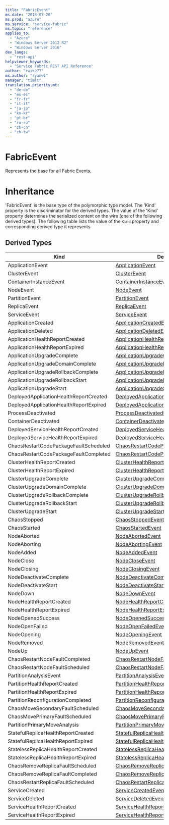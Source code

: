 ```yaml
---
title: "FabricEvent"
ms.date: "2018-07-20"
ms.prod: "azure"
ms.service: "service-fabric"
ms.topic: "reference"
applies_to: 
  - "Azure"
  - "Windows Server 2012 R2"
  - "Windows Server 2016"
dev_langs: 
  - "rest-api"
helpviewer_keywords: 
  - "Service Fabric REST API Reference"
author: "rwike77"
ms.author: "ryanwi"
manager: "timlt"
translation.priority.mt: 
  - "de-de"
  - "es-es"
  - "fr-fr"
  - "it-it"
  - "ja-jp"
  - "ko-kr"
  - "pt-br"
  - "ru-ru"
  - "zh-cn"
  - "zh-tw"
---
```

# FabricEvent

Represents the base for all Fabric Events.
# Inheritance

'FabricEvent' is the base type of the polymorphic type model. The 'Kind' property is the discriminator for the derived types. 
The value of the 'Kind' property determines the serialized content on the wire (one of the following derived types). 
The following table lists the value of the `Kind` property and corresponding derived type it represents.
## Derived Types

| Kind | Derived Type |
| --- | --- | 
| ApplicationEvent | [ApplicationEvent](sfclient-model-applicationevent.md) |
| ClusterEvent | [ClusterEvent](sfclient-model-clusterevent.md) |
| ContainerInstanceEvent | [ContainerInstanceEvent](sfclient-model-containerinstanceevent.md) |
| NodeEvent | [NodeEvent](sfclient-model-nodeevent.md) |
| PartitionEvent | [PartitionEvent](sfclient-model-partitionevent.md) |
| ReplicaEvent | [ReplicaEvent](sfclient-model-replicaevent.md) |
| ServiceEvent | [ServiceEvent](sfclient-model-serviceevent.md) |
| ApplicationCreated | [ApplicationCreatedEvent](sfclient-model-applicationcreatedevent.md) |
| ApplicationDeleted | [ApplicationDeletedEvent](sfclient-model-applicationdeletedevent.md) |
| ApplicationHealthReportCreated | [ApplicationHealthReportCreatedEvent](sfclient-model-applicationhealthreportcreatedevent.md) |
| ApplicationHealthReportExpired | [ApplicationHealthReportExpiredEvent](sfclient-model-applicationhealthreportexpiredevent.md) |
| ApplicationUpgradeComplete | [ApplicationUpgradeCompleteEvent](sfclient-model-applicationupgradecompleteevent.md) |
| ApplicationUpgradeDomainComplete | [ApplicationUpgradeDomainCompleteEvent](sfclient-model-applicationupgradedomaincompleteevent.md) |
| ApplicationUpgradeRollbackComplete | [ApplicationUpgradeRollbackCompleteEvent](sfclient-model-applicationupgraderollbackcompleteevent.md) |
| ApplicationUpgradeRollbackStart | [ApplicationUpgradeRollbackStartEvent](sfclient-model-applicationupgraderollbackstartevent.md) |
| ApplicationUpgradeStart | [ApplicationUpgradeStartEvent](sfclient-model-applicationupgradestartevent.md) |
| DeployedApplicationHealthReportCreated | [DeployedApplicationHealthReportCreatedEvent](sfclient-model-deployedapplicationhealthreportcreatedevent.md) |
| DeployedApplicationHealthReportExpired | [DeployedApplicationHealthReportExpiredEvent](sfclient-model-deployedapplicationhealthreportexpiredevent.md) |
| ProcessDeactivated | [ProcessDeactivatedEvent](sfclient-model-processdeactivatedevent.md) |
| ContainerDeactivated | [ContainerDeactivatedEvent](sfclient-model-containerdeactivatedevent.md) |
| DeployedServiceHealthReportCreated | [DeployedServiceHealthReportCreatedEvent](sfclient-model-deployedservicehealthreportcreatedevent.md) |
| DeployedServiceHealthReportExpired | [DeployedServiceHealthReportExpiredEvent](sfclient-model-deployedservicehealthreportexpiredevent.md) |
| ChaosRestartCodePackageFaultScheduled | [ChaosRestartCodePackageFaultScheduledEvent](sfclient-model-chaosrestartcodepackagefaultscheduledevent.md) |
| ChaosRestartCodePackageFaultCompleted | [ChaosRestartCodePackageFaultCompletedEvent](sfclient-model-chaosrestartcodepackagefaultcompletedevent.md) |
| ClusterHealthReportCreated | [ClusterHealthReportCreatedEvent](sfclient-model-clusterhealthreportcreatedevent.md) |
| ClusterHealthReportExpired | [ClusterHealthReportExpiredEvent](sfclient-model-clusterhealthreportexpiredevent.md) |
| ClusterUpgradeComplete | [ClusterUpgradeCompleteEvent](sfclient-model-clusterupgradecompleteevent.md) |
| ClusterUpgradeDomainComplete | [ClusterUpgradeDomainCompleteEvent](sfclient-model-clusterupgradedomaincompleteevent.md) |
| ClusterUpgradeRollbackComplete | [ClusterUpgradeRollbackCompleteEvent](sfclient-model-clusterupgraderollbackcompleteevent.md) |
| ClusterUpgradeRollbackStart | [ClusterUpgradeRollbackStartEvent](sfclient-model-clusterupgraderollbackstartevent.md) |
| ClusterUpgradeStart | [ClusterUpgradeStartEvent](sfclient-model-clusterupgradestartevent.md) |
| ChaosStopped | [ChaosStoppedEvent](sfclient-model-chaosstoppedevent.md) |
| ChaosStarted | [ChaosStartedEvent](sfclient-model-chaosstartedevent.md) |
| NodeAborted | [NodeAbortedEvent](sfclient-model-nodeabortedevent.md) |
| NodeAborting | [NodeAbortingEvent](sfclient-model-nodeabortingevent.md) |
| NodeAdded | [NodeAddedEvent](sfclient-model-nodeaddedevent.md) |
| NodeClose | [NodeCloseEvent](sfclient-model-nodecloseevent.md) |
| NodeClosing | [NodeClosingEvent](sfclient-model-nodeclosingevent.md) |
| NodeDeactivateComplete | [NodeDeactivateCompleteEvent](sfclient-model-nodedeactivatecompleteevent.md) |
| NodeDeactivateStart | [NodeDeactivateStartEvent](sfclient-model-nodedeactivatestartevent.md) |
| NodeDown | [NodeDownEvent](sfclient-model-nodedownevent.md) |
| NodeHealthReportCreated | [NodeHealthReportCreatedEvent](sfclient-model-nodehealthreportcreatedevent.md) |
| NodeHealthReportExpired | [NodeHealthReportExpiredEvent](sfclient-model-nodehealthreportexpiredevent.md) |
| NodeOpenedSuccess | [NodeOpenedSuccessEvent](sfclient-model-nodeopenedsuccessevent.md) |
| NodeOpenFailed | [NodeOpenFailedEvent](sfclient-model-nodeopenfailedevent.md) |
| NodeOpening | [NodeOpeningEvent](sfclient-model-nodeopeningevent.md) |
| NodeRemoved | [NodeRemovedEvent](sfclient-model-noderemovedevent.md) |
| NodeUp | [NodeUpEvent](sfclient-model-nodeupevent.md) |
| ChaosRestartNodeFaultCompleted | [ChaosRestartNodeFaultCompletedEvent](sfclient-model-chaosrestartnodefaultcompletedevent.md) |
| ChaosRestartNodeFaultScheduled | [ChaosRestartNodeFaultScheduledEvent](sfclient-model-chaosrestartnodefaultscheduledevent.md) |
| PartitionAnalysisEvent | [PartitionAnalysisEvent](sfclient-model-partitionanalysisevent.md) |
| PartitionHealthReportCreated | [PartitionHealthReportCreatedEvent](sfclient-model-partitionhealthreportcreatedevent.md) |
| PartitionHealthReportExpired | [PartitionHealthReportExpiredEvent](sfclient-model-partitionhealthreportexpiredevent.md) |
| PartitionReconfigurationCompleted | [PartitionReconfigurationCompletedEvent](sfclient-model-partitionreconfigurationcompletedevent.md) |
| ChaosMoveSecondaryFaultScheduled | [ChaosMoveSecondaryFaultScheduledEvent](sfclient-model-chaosmovesecondaryfaultscheduledevent.md) |
| ChaosMovePrimaryFaultScheduled | [ChaosMovePrimaryFaultScheduledEvent](sfclient-model-chaosmoveprimaryfaultscheduledevent.md) |
| PartitionPrimaryMoveAnalysis | [PartitionPrimaryMoveAnalysisEvent](sfclient-model-partitionprimarymoveanalysisevent.md) |
| StatefulReplicaHealthReportCreated | [StatefulReplicaHealthReportCreatedEvent](sfclient-model-statefulreplicahealthreportcreatedevent.md) |
| StatefulReplicaHealthReportExpired | [StatefulReplicaHealthReportExpiredEvent](sfclient-model-statefulreplicahealthreportexpiredevent.md) |
| StatelessReplicaHealthReportCreated | [StatelessReplicaHealthReportCreatedEvent](sfclient-model-statelessreplicahealthreportcreatedevent.md) |
| StatelessReplicaHealthReportExpired | [StatelessReplicaHealthReportExpiredEvent](sfclient-model-statelessreplicahealthreportexpiredevent.md) |
| ChaosRemoveReplicaFaultScheduled | [ChaosRemoveReplicaFaultScheduledEvent](sfclient-model-chaosremovereplicafaultscheduledevent.md) |
| ChaosRemoveReplicaFaultCompleted | [ChaosRemoveReplicaFaultCompletedEvent](sfclient-model-chaosremovereplicafaultcompletedevent.md) |
| ChaosRestartReplicaFaultScheduled | [ChaosRestartReplicaFaultScheduledEvent](sfclient-model-chaosrestartreplicafaultscheduledevent.md) |
| ServiceCreated | [ServiceCreatedEvent](sfclient-model-servicecreatedevent.md) |
| ServiceDeleted | [ServiceDeletedEvent](sfclient-model-servicedeletedevent.md) |
| ServiceHealthReportCreated | [ServiceHealthReportCreatedEvent](sfclient-model-servicehealthreportcreatedevent.md) |
| ServiceHealthReportExpired | [ServiceHealthReportExpiredEvent](sfclient-model-servicehealthreportexpiredevent.md) |

